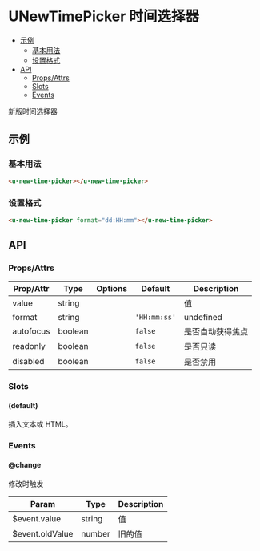 <!-- 该 README.md 根据 api.yaml 和 docs/*.md 自动生成，为了方便在 GitHub 和 NPM 上查阅。如需修改，请查看源文件 -->

# UNewTimePicker 时间选择器

- [示例](#示例)
    - [基本用法](#基本用法)
    - [设置格式](#设置格式)
- [API]()
    - [Props/Attrs](#propsattrs)
    - [Slots](#slots)
    - [Events](#events)

新版时间选择器

## 示例
### 基本用法

``` html
<u-new-time-picker></u-new-time-picker>
```

### 设置格式

``` html
<u-new-time-picker format="dd:HH:mm"></u-new-time-picker>
```

## API
### Props/Attrs

| Prop/Attr | Type | Options | Default | Description |
| --------- | ---- | ------- | ------- | ----------- |
| value | string |  |  | 值 |
| format | string |  | `'HH:mm:ss'` | undefined |
| autofocus | boolean |  | `false` | 是否自动获得焦点 |
| readonly | boolean |  | `false` | 是否只读 |
| disabled | boolean |  | `false` | 是否禁用 |

### Slots

#### (default)

插入文本或 HTML。

### Events

#### @change

修改时触发

| Param | Type | Description |
| ----- | ---- | ----------- |
| $event.value | string | 值 |
| $event.oldValue | number | 旧的值 |

